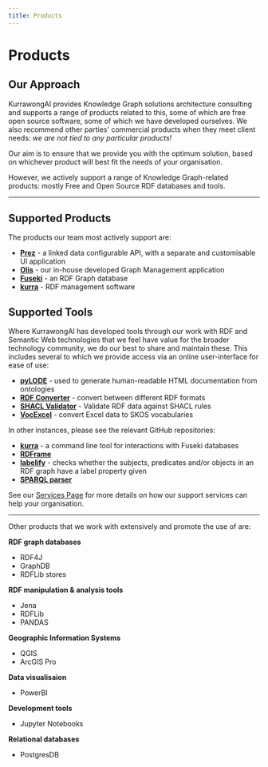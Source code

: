 ```yaml
---
title: Products
---
```

# Products

## Our Approach

KurrawongAI provides Knowledge Graph solutions architecture consulting and supports a range of products related to this, some of which are free open source software, some of which we have developed ourselves. We also recommend other parties' commercial products when they meet client needs: _we are not tied to any particular products!_

Our aim is to ensure that we provide you with the optimum solution, based on whichever product will best fit the needs of your organisation.

However, we actively support a range of Knowledge Graph-related products: mostly Free and Open Source RDF databases and tools.

---
## Supported Products

The products our team most actively support are:
- **[Prez](/products/prez)** - a linked data configurable API, with a separate and customisable UI application
- **[Olis](/products/olis)** - our in-house developed Graph Management application
- **[Fuseki](/products/fuseki)** - an RDF Graph database
- **[kurra](/products/kurra)** - RDF management software


## Supported Tools

Where KurrawongAI has developed tools through our work with RDF and Semantic Web technologies that we feel have value for the broader technology community, we do our best to share and maintain these. This includes several to which we provide access via an online user-interface for ease of use:
- **[pyLODE](https:/tools.kurrawong.ai/tools/pylode)** - used to generate human-readable HTML documentation from ontologies
- **[RDF Converter](https://tools.kurrawong.ai/tools/convert)** - convert between different RDF formats
- **[SHACL Validator](https://tools.kurrawong.ai/tools/validate)** - Validate RDF data against SHACL rules
- **[VocExcel](https://tools.kurrawong.ai/tools/vocexcel)** - convert Excel data to SKOS vocabularies

In other instances, please see the relevant GitHub repositories:
- **[kurra](https://github.com/Kurrawong/kurrawong-python)** - a command line tool for interactions with Fuseki databases
- **[RDFrame](https://github.com/Kurrawong/rdframe-lib)**
- **[labelify](https://github.com/Kurrawong/labelify)** - checks whether the subjects, predicates and/or objects in an RDF graph have a label property given
- **[SPARQL parser](https://github.com/Kurrawong/sparql)**


See our [Services Page](/services) for more details on how our support services can help your organisation.


---

Other products that we work with extensively and promote the use of are:

**RDF graph databases**
- RDF4J
- GraphDB
- RDFLib stores

**RDF manipulation & analysis tools**
- Jena
- RDFLib
- PANDAS

**Geographic Information Systems**
- QGIS
- ArcGIS Pro

**Data visualisaion**
- PowerBI

**Development tools**
- Jupyter Notebooks

**Relational databases**
- PostgresDB
